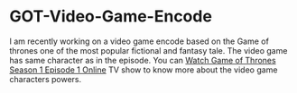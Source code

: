 # GOT-Video-Game-Encode
I am recently working on a video game encode based on the Game of thrones one of the most popular fictional and fantasy tale. The video game has same character as in the episode.
You can <a href="http://123movieputlockers.com/game-of-thrones-season-1/episode-1/">Watch Game of Thrones Season 1 Episode 1 Online</a> TV show to know more about the video game characters powers.
 
